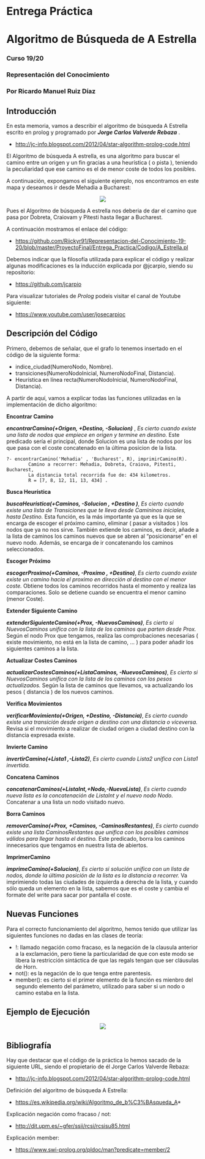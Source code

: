 # Entrega Práctica
# Algoritmo de Búsqueda de A Estrella
### Curso 19/20
### Representación del Conocimiento
### Por Ricardo Manuel Ruiz Díaz

## Introducción
En esta memoria, vamos a describir el algoritmo de búsqueda A Estrella escrito en prolog y programado por _**Jorge Carlos Valverde Rebaza**_ . 

  - http://jc-info.blogspot.com/2012/04/star-algorithm-prolog-code.html

El Algoritmo de búsqueda A estrella, es una algoritmo para buscar el camino entre un origen y un fin gracias a una heurística ( o pista ), teniendo la peculiaridad que ese camino es el de menor coste de todos los posibles. 

A continuación, expongamos el siguiente ejemplo, nos encontramos en este mapa y deseamos ir desde Mehadia a Bucharest:

<p align="center">
  <img src="./EjemplosEjecución/Mapa.jpg">
</p>

Pues el Algoritmo de búsqueda A estrella nos deberia de dar el camino que pasa por Dobreta, Craiovam y Pitesti hasta llegar a Bucharest.

A continuación mostramos el enlace del código:
  - https://github.com/Riickyr91/Representacion-del-Conocimiento-19-20/blob/master/ProyectoFinal/Entrega_Practica/Codigo/A_Estrella.pl

Debemos indicar que la filosofía utilizada para explicar el código y realizar algunas modificaciones es la inducción explicada por @jcarpio, siendo su repositorio:
  - https://github.com/jcarpio

Para visualizar tutoriales de _Prolog_ podeis visitar el canal de Youtube siguiente:
  - https://www.youtube.com/user/josecarpioc


## Descripción del Código
Primero, debemos de señalar, que el grafo lo tenemos insertado en el código de la siguiente forma:
-	indice_ciudad(NumeroNodo, Nombre).
-	transiciones(NumeroNodoInicial, NumeroNodoFinal, Distancia).
-	Heurística en línea recta(NumeroNodoInicial, NumeroNodoFinal, Distancia).

A partir de aquí, vamos a explicar todas las funciones utilizadas en la implementación de dicho algoritmo:


**Encontrar Camino**

_**encontrarCamino(+Origen, +Destino, -Solucion)**_ , _Es cierto cuando existe una lista de nodos que empiece en origen y termine en destino._
Este predicado sería el principal, donde Solucion es una lista de nodos por los que pasa con el coste concatenado en la última posicion de la lista. 

```
?- encontrarCamino('Mehadia' , 'Bucharest', R), imprimirCamino(R).
        Camino a recorrer: Mehadia, Dobreta, Craiova, Pitesti, Bucharest, 
        La distancia total recorrida fue de: 434 kilometros.
        R = [7, 8, 12, 11, 13, 434] .

```

**Busca Heurística**

 _**buscaHeuristica(+Caminos, -Solucion , +Destino )**_, _Es cierto cuando existe una lista de Transiciones que te lleva desde Camininos iniciales, hasta Destino._
Esta función, es la más importante ya que es la que se encarga de escoger el próximo camino, eliminar ( pasar a visitados ) los nodos que ya no nos sirve. También extiende los caminos, es decir, añade a la lista de caminos los caminos nuevos que se abren al “posicionarse” en el nuevo nodo.
Además, se encarga de ir concatenando los caminos seleccionados.


**Escoger Próximo**

_**escogerProximo(+Caminos, -Proximo , +Destino)**_, _Es cierto cuando existe existe un camino hacia el proximo en dirección al destino con el menor coste._ Obtiene todos los caminos recorridos hasta el momento y realiza las comparaciones. Solo se detiene cuando se encuentra el menor camino (menor Coste).


**Extender Siguiente Camino**

_**extenderSiguienteCamino(+Prox, -NuevosCaminos)**_, _Es cierto si NuevosCaminos unifica con la lista de los caminos que parten desde Prox._ Según el nodo Prox que tengamos, realiza las comprobaciones necesarias ( existe movimiento, no está en la lista de camino, … ) para poder añadir los siguientes caminos a la lista.


**Actualizar Costes Caminos**

_**actualizarCostesCaminos(+ListaCaminos, -NuevosCaminos)**_, _Es cierto si NuevosCaminos unifica con la lista de los caminos con los pesos actualizados._ Según la lista de caminos que llevamos, va actualizando los pesos ( distancia ) de los nuevos caminos.


**Verifica Movimientos**

_**verificarMovimiento(+Origen, +Destino, -Distancia)**_, _Es cierto cuando existe una transición desde origen a destino con una distancia o viceversa._ Revisa si el movimiento a realizar de ciudad origen a ciudad destino con la distancia expresada existe.


**Invierte Camino**

_**invertirCamino(+Lista1 ,-Lista2)**_, _Es cierto cuando Lista2 unifica con Lista1 invertida._


**Concatena Caminos**

_**concatenarCaminos(+ListaInt,+Nodo,-NuevaLista)**_, _Es cierto cuando nueva lista es la concatenación de ListaInt y el nuevo nodo Nodo._ Concatenar a una lista un nodo visitado nuevo.


**Borra Caminos**

_**removerCamino(+Prox, +Caminos, -CaminosRestantes)**_, _Es cierto cuando existe una lista CaminosRestantes que unifica con los posibles caminos válidos para llegar hasta el destino._ Este predicado, borra los caminos innecesarios que tengamos en nuestra lista de abiertos.


**ImprimerCamino**

_**imprimeCamino(+Solucion)**_, _Es cierto si solución unifica con un lista de nodos, donde la última posición de la lista es la distancia a recorrer._ Va imprimiendo todas las ciudades de izquierda a derecha de la lista, y cuando sólo queda un elemento en la lista, sabemos que es el coste y cambia el formate del write para sacar por pantalla el coste.

## Nuevas Funciones
Para el correcto funcionamiento del algoritmo, hemos tenido que utilizar las siguientes funciones no dadas en las clases de teoría:
-	!: llamado negación como fracaso, es la negación de la clausula anterior a la exclamación, pero tiene la particularidad de que con este modo se libera la restricción sintáctica de que las regals tengan que ser cláusulas de Horn.
-	not(): es la negación de lo que tenga entre parentesis.
-	member(): es cierto si el primer elemento de la función es mienbro del segundo elemento del parámetro, utilizado para saber si un nodo o camino estaba en la lista.

## Ejemplo de Ejecución

<p align="center">
  <img src="./EjemplosEjecución/Ejemplo.jpg">
</p>

## Bibliografía
Hay que destacar que el código de la práctica lo hemos sacado de la siguiente URL, siendo el propietario de él Jorge Carlos Valverde Rebaza:
-	http://jc-info.blogspot.com/2012/04/star-algorithm-prolog-code.html

Definición del algoritmo de búsqueda A Estrella:
-	https://es.wikipedia.org/wiki/Algoritmo_de_b%C3%BAsqueda_A*

Explicación negación como fracaso / not:
-	http://dit.upm.es/~gfer/ssii/rcsi/rcsisu85.html

Explicación member:
-	https://www.swi-prolog.org/pldoc/man?predicate=member/2
